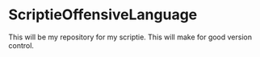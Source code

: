 # ScriptieOffensiveLanguage
This will be my repository for my scriptie. This will make for good version control.
